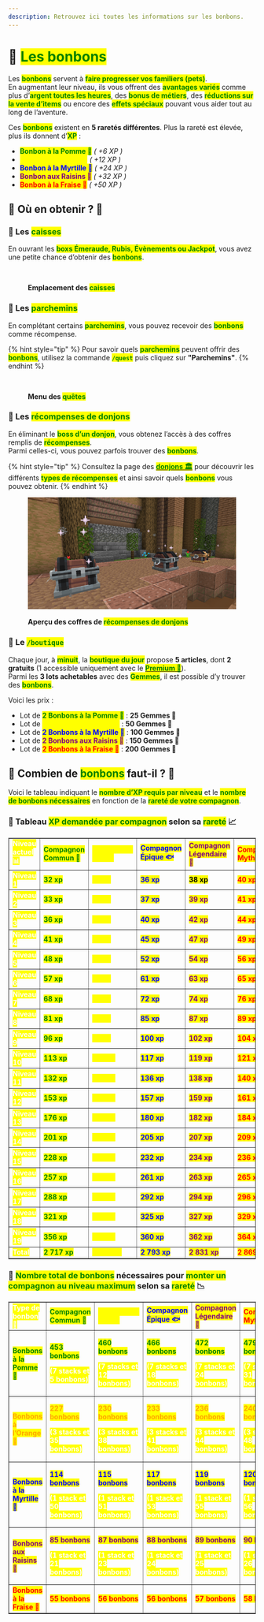 ```yaml
---
description: Retrouvez ici toutes les informations sur les bonbons.
---
```


# 🍬 <mark style="color:green;">**Les bonbons**</mark>

Les <mark style="color:green;">**bonbons**</mark> servent à <mark style="color:green;">**faire progresser vos familiers (pets)**</mark>.  
En augmentant leur niveau, ils vous offrent des <mark style="color:green;">**avantages variés**</mark> comme plus d’<mark style="color:green;">**argent toutes les heures**</mark>, des <mark style="color:green;">**bonus de métiers**</mark>, des <mark style="color:green;">**réductions sur la vente d’items**</mark> ou encore des <mark style="color:green;">**effets spéciaux**</mark> pouvant vous aider tout au long de l’aventure.  

Ces <mark style="color:green;">**bonbons**</mark> existent en **5 raretés différentes**. Plus la rareté est élevée, plus ils donnent d’<mark style="color:green;">**XP**</mark> :  
* <mark style="color:green;">**Bonbon à la Pomme 🍏**</mark> _( +6 XP )_  
* <mark style="color:yellow;">**Bonbon à l’Orange 🍊**</mark> _( +12 XP )_  
* <mark style="color:blue;">**Bonbon à la Myrtille 🔵**</mark> _( +24 XP )_  
* <mark style="color:purple;">**Bonbon aux Raisins 🍇**</mark> _( +32 XP )_  
* <mark style="color:red;">**Bonbon à la Fraise 🍓**</mark> _( +50 XP )_  

## 💠 Où en obtenir ? 📌

### 🔸 Les <mark style="color:green;">**caisses**</mark>  
En ouvrant les <mark style="color:green;">**boxs Émeraude, Rubis, Évènements ou Jackpot**</mark>, vous avez une petite chance d’obtenir des <mark style="color:green;">**bonbons**</mark>.

<figure><img src="../../.gitbook/assets/Les_Caisses/ApercuCaisses.png" alt=""><figcaption><p><strong>Emplacement des <mark style="color:green;">caisses</mark></strong></p></figcaption></figure>

### 🔸 Les <mark style="color:green;">**parchemins**</mark>  
En complétant certains <mark style="color:green;">**parchemins**</mark>, vous pouvez recevoir des <mark style="color:green;">**bonbons**</mark> comme récompense.  

{% hint style="tip" %}
Pour savoir quels <mark style="color:green;">**parchemins**</mark> peuvent offrir des <mark style="color:green;">**bonbons**</mark>, utilisez la commande <mark style="color:green;">**`/quest`**</mark> puis cliquez sur **"Parchemins"**.
{% endhint %}

<figure><img src="../../.gitbook/assets/Menu/Quest.png" alt=""><figcaption><p><strong>Menu des <mark style="color:green;">quêtes</mark></strong></p></figcaption></figure>

### 🔸 Les <mark style="color:green;">**récompenses de donjons**</mark>  
En éliminant le <mark style="color:green;">**boss d’un donjon**</mark>, vous obtenez l’accès à des coffres remplis de <mark style="color:green;">**récompenses**</mark>.  
Parmi celles-ci, vous pouvez parfois trouver des <mark style="color:green;">**bonbons**</mark>.  

{% hint style="tip" %}
Consultez la page des [<mark style="color:green;">**donjons 🏛️**</mark>](https://wiki.evolucraft.fr/le-gameplay/les-donjons) pour découvrir les différents <mark style="color:green;">**types de récompenses**</mark> et ainsi savoir quels <mark style="color:green;">**bonbons**</mark> vous pouvez obtenir.
{% endhint %}

<figure><img src="../../.gitbook/assets/Les_Donjons/ZoneRecompense.png" alt=""><figcaption><p><strong>Aperçu des coffres de <mark style="color:green;">récompenses de donjons</mark></strong></p></figcaption></figure>

### 🔸 Le <mark style="color:green;">**`/boutique`**</mark>  
Chaque jour, à <mark style="color:green;">**minuit**</mark>, la <mark style="color:green;">**boutique du jour**</mark> propose **5 articles**, dont **2 gratuits** (1 accessible uniquement avec le [<mark style="color:green;">**Premium 👑**</mark>](https://wiki.evolucraft.fr/le-gameplay/les-grades#abonnement-premium)).  
Parmi les **3 lots achetables** avec des <mark style="color:green;">**Gemmes**</mark>, il est possible d’y trouver des <mark style="color:green;">**bonbons**</mark>.  

Voici les prix :  
* Lot de <mark style="color:green;">**2 Bonbons à la Pomme 🍏**</mark> : **25 Gemmes 💎**  
* Lot de <mark style="color:yellow;">**2 Bonbons à l’Orange 🍊**</mark> : **50 Gemmes 💎**  
* Lot de <mark style="color:blue;">**2 Bonbons à la Myrtille 🔵**</mark> : **100 Gemmes 💎**  
* Lot de <mark style="color:purple;">**2 Bonbons aux Raisins 🍇**</mark> : **150 Gemmes 💎**  
* Lot de <mark style="color:red;">**2 Bonbons à la Fraise 🍓**</mark> : **200 Gemmes 💎**  

## 💠 Combien de <mark style="color:green;">**bonbons**</mark> faut-il ? 🤔  

Voici le tableau indiquant le <mark style="color:green;">**nombre d’XP requis par niveau**</mark> et le <mark style="color:green;">**nombre de bonbons nécessaires**</mark> en fonction de la <mark style="color:green;">**rareté de votre compagnon**</mark>.  

### 🔸 Tableau <mark style="color:green;">**XP demandée par compagnon**</mark> selon sa <mark style="color:green;">**rareté**</mark> 📈

<table border="1" cellspacing="0" cellpadding="6">
  <tr>
    <td><mark style="color:white;"><strong>Niveau actuel📊</strong></mark></td>
    <td><mark style="color:green;"><strong>Compagnon Commun 🐸</strong></mark></td>
    <td><mark style="color:yellow;"><strong>Compagnon Rare 🐤</strong></mark></td>
    <td><mark style="color:blue;"><strong>Compagnon Épique 🐟</strong></mark></td>
    <td><mark style="color:purple;"><strong>Compagnon Légendaire 👾</strong></mark></td>
    <td><mark style="color:red;"><strong>Compagnon Mythique 🦞</strong></mark></td>
  </tr>
  <tr>
    <td><mark style="color:white;"><strong>Niveau 1</strong></mark></td>
    <td><mark style="color:green;"><strong>32 xp</strong></mark></td>
    <td><mark style="color:yellow;"><strong>34 xp</strong></mark></td>
    <td><mark style="color:blue;"><strong>36 xp</strong></mark></td>
    <td><mark style="color:pruple;"><strong>38 xp</strong></mark></td>
    <td><mark style="color:red;"><strong>40 xp</strong></mark></td>
  </tr>
  <tr>
    <td><mark style="color:white;"><strong>Niveau 2</strong></mark></td>
    <td><mark style="color:green;"><strong>33 xp</strong></mark></td>
    <td><mark style="color:yellow;"><strong>35 xp</strong></mark></td>
    <td><mark style="color:blue;"><strong>37 xp</strong></mark></td>
    <td><mark style="color:purple;"><strong>39 xp</strong></mark></td>
    <td><mark style="color:red;"><strong>41 xp</strong></mark></td>
  </tr>
  <tr>
    <td><mark style="color:white;"><strong>Niveau 3</strong></mark></td>
    <td><mark style="color:green;"><strong>36 xp</strong></mark></td>
    <td><mark style="color:yellow;"><strong>38 xp</strong></mark></td>
    <td><mark style="color:blue;"><strong>40 xp</strong></mark></td>
    <td><mark style="color:purple;"><strong>42 xp</strong></mark></td>
    <td><mark style="color:red;"><strong>44 xp</strong></mark></td>
  </tr>
  <tr>
    <td><mark style="color:white;"><strong>Niveau 4</strong></mark></td>
    <td><mark style="color:green;"><strong>41 xp</strong></mark></td>
    <td><mark style="color:yellow;"><strong>43 xp</strong></mark></td>
    <td><mark style="color:blue;"><strong>45 xp</strong></mark></td>
    <td><mark style="color:purple;"><strong>47 xp</strong></mark></td>
    <td><mark style="color:red;"><strong>49 xp</strong></mark></td>
  </tr>
  <tr>
    <td><mark style="color:white;"><strong>Niveau 5</strong></mark></td>
    <td><mark style="color:green;"><strong>48 xp</strong></mark></td>
    <td><mark style="color:yellow;"><strong>50 xp</strong></mark></td>
    <td><mark style="color:blue;"><strong>52 xp</strong></mark></td>
    <td><mark style="color:purple;"><strong>54 xp</strong></mark></td>
    <td><mark style="color:red;"><strong>56 xp</strong></mark></td>
  </tr>
  <tr>
    <td><mark style="color:white;"><strong>Niveau 6</strong></mark></td>
    <td><mark style="color:green;"><strong>57 xp</strong></mark></td>
    <td><mark style="color:yellow;"><strong>59 xp</strong></mark></td>
    <td><mark style="color:blue;"><strong>61 xp</strong></mark></td>
    <td><mark style="color:purple;"><strong>63 xp</strong></mark></td>
    <td><mark style="color:red;"><strong>65 xp</strong></mark></td>
  </tr>
  <tr>
    <td><mark style="color:white;"><strong>Niveau 7</strong></mark></td>
    <td><mark style="color:green;"><strong>68 xp</strong></mark></td>
    <td><mark style="color:yellow;"><strong>70 xp</strong></mark></td>
    <td><mark style="color:blue;"><strong>72 xp</strong></mark></td>
    <td><mark style="color:purple;"><strong>74 xp</strong></mark></td>
    <td><mark style="color:red;"><strong>76 xp</strong></mark></td>
  </tr>
  <tr>
    <td><mark style="color:white;"><strong>Niveau 8</strong></mark></td>
    <td><mark style="color:green;"><strong>81 xp</strong></mark></td>
    <td><mark style="color:yellow;"><strong>83 xp</strong></mark></td>
    <td><mark style="color:blue;"><strong>85 xp</strong></mark></td>
    <td><mark style="color:purple;"><strong>87 xp</strong></mark></td>
    <td><mark style="color:red;"><strong>89 xp</strong></mark></td>
  </tr>
  <tr>
    <td><mark style="color:white;"><strong>Niveau 9</strong></mark></td>
    <td><mark style="color:green;"><strong>96 xp</strong></mark></td>
    <td><mark style="color:yellow;"><strong>98 xp</strong></mark></td>
    <td><mark style="color:blue;"><strong>100 xp</strong></mark></td>
    <td><mark style="color:purple;"><strong>102 xp</strong></mark></td>
    <td><mark style="color:red;"><strong>104 xp</strong></mark></td>
  </tr>
  <tr>
    <td><mark style="color:white;"><strong>Niveau 10</strong></mark></td>
    <td><mark style="color:green;"><strong>113 xp</strong></mark></td>
    <td><mark style="color:yellow;"><strong>115 xp</strong></mark></td>
    <td><mark style="color:blue;"><strong>117 xp</strong></mark></td>
    <td><mark style="color:purple;"><strong>119 xp</strong></mark></td>
    <td><mark style="color:red;"><strong>121 xp</strong></mark></td>
  </tr>
  <tr>
    <td><mark style="color:white;"><strong>Niveau 11</strong></mark></td>
    <td><mark style="color:green;"><strong>132 xp</strong></mark></td>
    <td><mark style="color:yellow;"><strong>134 xp</strong></mark></td>
    <td><mark style="color:blue;"><strong>136 xp</strong></mark></td>
    <td><mark style="color:purple;"><strong>138 xp</strong></mark></td>
    <td><mark style="color:red;"><strong>140 xp</strong></mark></td>
  </tr>
  <tr>
    <td><mark style="color:white;"><strong>Niveau 12</strong></mark></td>
    <td><mark style="color:green;"><strong>153 xp</strong></mark></td>
    <td><mark style="color:yellow;"><strong>155 xp</strong></mark></td>
    <td><mark style="color:blue;"><strong>157 xp</strong></mark></td>
    <td><mark style="color:purple;"><strong>159 xp</strong></mark></td>
    <td><mark style="color:red;"><strong>161 xp</strong></mark></td>
  </tr>
  <tr>
    <td><mark style="color:white;"><strong>Niveau 13</strong></mark></td>
    <td><mark style="color:green;"><strong>176 xp</strong></mark></td>
    <td><mark style="color:yellow;"><strong>178 xp</strong></mark></td>
    <td><mark style="color:blue;"><strong>180 xp</strong></mark></td>
    <td><mark style="color:purple;"><strong>182 xp</strong></mark></td>
    <td><mark style="color:red;"><strong>184 xp</strong></mark></td>
  </tr>
  <tr>
    <td><mark style="color:white;"><strong>Niveau 14</strong></mark></td>
    <td><mark style="color:green;"><strong>201 xp</strong></mark></td>
    <td><mark style="color:yellow;"><strong>203 xp</strong></mark></td>
    <td><mark style="color:blue;"><strong>205 xp</strong></mark></td>
    <td><mark style="color:purple;"><strong>207 xp</strong></mark></td>
    <td><mark style="color:red;"><strong>209 xp</strong></mark></td>
  </tr>
  <tr>
    <td><mark style="color:white;"><strong>Niveau 15</strong></mark></td>
    <td><mark style="color:green;"><strong>228 xp</strong></mark></td>
    <td><mark style="color:yellow;"><strong>230 xp</strong></mark></td>
    <td><mark style="color:blue;"><strong>232 xp</strong></mark></td>
    <td><mark style="color:purple;"><strong>234 xp</strong></mark></td>
    <td><mark style="color:red;"><strong>236 xp</strong></mark></td>
  </tr>
  <tr>
    <td><mark style="color:white;"><strong>Niveau 16</strong></mark></td>
    <td><mark style="color:green;"><strong>257 xp</strong></mark></td>
    <td><mark style="color:yellow;"><strong>259 xp</strong></mark></td>
    <td><mark style="color:blue;"><strong>261 xp</strong></mark></td>
    <td><mark style="color:purple;"><strong>263 xp</strong></mark></td>
    <td><mark style="color:red;"><strong>265 xp</strong></mark></td>
  </tr>
  <tr>
    <td><mark style="color:white;"><strong>Niveau 17</strong></mark></td>
    <td><mark style="color:green;"><strong>288 xp</strong></mark></td>
    <td><mark style="color:yellow;"><strong>290 xp</strong></mark></td>
    <td><mark style="color:blue;"><strong>292 xp</strong></mark></td>
    <td><mark style="color:purple;"><strong>294 xp</strong></mark></td>
    <td><mark style="color:red;"><strong>296 xp</strong></mark></td>
  </tr>
  <tr>
    <td><mark style="color:white;"><strong>Niveau 18</strong></mark></td>
    <td><mark style="color:green;"><strong>321 xp</strong></mark></td>
    <td><mark style="color:yellow;"><strong>323 xp</strong></mark></td>
    <td><mark style="color:blue;"><strong>325 xp</strong></mark></td>
    <td><mark style="color:purple;"><strong>327 xp</strong></mark></td>
    <td><mark style="color:red;"><strong>329 xp</strong></mark></td>
  </tr>
  <tr>
    <td><mark style="color:white;"><strong>Niveau 19</strong></mark></td>
    <td><mark style="color:green;"><strong>356 xp</strong></mark></td>
    <td><mark style="color:yellow;"><strong>358 xp</strong></mark></td>
    <td><mark style="color:blue;"><strong>360 xp</strong></mark></td>
    <td><mark style="color:purple;"><strong>362 xp</strong></mark></td>
    <td><mark style="color:red;"><strong>364 xp</strong></mark></td>
  </tr>
  <tr>
    <td><mark style="color:white;"><strong>Total</strong></mark></td>
    <td><mark style="color:green;"><strong>2 717 xp</strong></mark></td>
    <td><mark style="color:yellow;"><strong>2 755 xp</strong></mark></td>
    <td><mark style="color:blue;"><strong>2 793 xp</strong></mark></td>
    <td><mark style="color:purple;"><strong>2 831 xp</strong></mark></td>
    <td><mark style="color:red;"><strong>2 869 xp</strong></mark></td>
  </tr>
</table>

### 🔸 <mark style="color:green;">**Nombre total de bonbons**</mark> nécessaires pour <mark style="color:green;">**monter un compagnon au niveau maximum**</mark> selon sa <mark style="color:green;">**rareté**</mark> 📉
<table border="1" cellspacing="0" cellpadding="6">
  <tr>
    <td><mark style="color:white;"><strong>Type de bonbon 🍬 </strong></mark></td>
    <td><mark style="color:green;"><strong>Compagnon Commun 🐸</strong></mark></td>
    <td><mark style="color:yellow;"><strong>Compagnon Rare 🐤</strong></mark></td>
    <td><mark style="color:blue;"><strong>Compagnon Épique 🐟</strong></mark></td>
    <td><mark style="color:purple;"><strong>Compagnon Légendaire 👾</strong></mark></td>
    <td><mark style="color:red;"><strong>Compagnon Mythique 🦞</strong></mark></td>
  </tr>
  <tr>
    <td><mark style="color:green;"><strong>Bonbons à la Pomme 🍏</strong></mark></td>
    <td>
     <p><mark style="color:green;"><strong>453 bonbons</strong></mark></p>
     <p><mark style="color:white;"><strong>(7 stacks et 5 bonbons)</strong></mark></p>
    </td>
    <td>
     <p><mark style="color:green;"><strong>460 bonbons</strong></mark></p>
     <p><mark style="color:white;"><strong>(7 stacks et 12 bonbons)</strong></mark></p>
    </td>
    <td>
     <p><mark style="color:green;"><strong>466 bonbons</strong></mark></p>
     <p><mark style="color:white;"><strong>(7 stacks et 18 bonbons)</strong></mark></p>
    </td>
    <td>
     <p><mark style="color:green;"><strong>472 bonbons</strong></mark></p>
     <p><mark style="color:white;"><strong>(7 stacks et 24 bonbons)</strong></mark></p>
    </td>
    <td>
     <p><mark style="color:green;"><strong>479 bonbons</strong></mark></p>
     <p><mark style="color:white;"><strong>(7 stacks et 31 bonbons)</strong></mark></p>
    </td>
  </tr>
  <tr>
    <td><mark style="color:orange;"><strong>Bonbons à l’Orange 🍊</strong></mark></td>
    <td>
     <p><mark style="color:orange;"><strong>227 bonbons</strong></mark></p>
     <p><mark style="color:white;"><strong>(3 stacks et 35 bonbons)</strong></mark></p>
    </td>
    <td>
     <p><mark style="color:orange;"><strong>230 bonbons</strong></mark></p>
     <p><mark style="color:white;"><strong>(3 stacks et 38 bonbons)</strong></mark></p>
    </td>
    <td>
     <p><mark style="color:orange;"><strong>233 bonbons</strong></mark></p>
     <p><mark style="color:white;"><strong>(3 stacks et 41 bonbons)</strong></mark></p>
    </td>
    <td>
     <p><mark style="color:orange;"><strong>236 bonbons</strong></mark></p>
     <p><mark style="color:white;"><strong>(3 stacks et 44 bonbons)</strong></mark></p>
    </td>
    <td>
     <p><mark style="color:orange;"><strong>240 bonbons</strong></mark></p>
     <p><mark style="color:white;"><strong>(3 stacks et 48 bonbons)</strong></mark></p>
    </td>
  </tr>
  <tr>
    <td><mark style="color:blue;"><strong>Bonbons à la Myrtille 🔵</strong></mark></td>
    <td>
     <p><mark style="color:blue;"><strong>114 bonbons</strong></mark></p>
     <p><mark style="color:white;"><strong>(1 stack et 50 bonbons)</strong></mark></p>
    </td>
    <td>
     <p><mark style="color:blue;"><strong>115 bonbons</strong></mark></p>
     <p><mark style="color:white;"><strong>(1 stack et 51 bonbons)</strong></mark></p>
    </td>
    <td>
     <p><mark style="color:blue;"><strong>117 bonbons</strong></mark></p>
     <p><mark style="color:white;"><strong>(1 stack et 53 bonbons)</strong></mark></p>
    </td>
    <td>
     <p><mark style="color:blue;"><strong>119 bonbons</strong></mark></p>
     <p><mark style="color:white;"><strong>(1 stack et 55 bonbons)</strong></mark></p>
    </td>
    <td>
     <p><mark style="color:blue;"><strong>120 bonbons</strong></mark></p>
     <p><mark style="color:white;"><strong>(1 stack et 56 bonbons)</strong></mark></p>
    </td>
  </tr>
  <tr>
    <td><mark style="color:purple;"><strong>Bonbons aux Raisins 🍇</strong></mark></td>
    <td>
     <p><mark style="color:purple;"><strong>85 bonbons</strong></mark></p>
     <p><mark style="color:white;"><strong>(1 stack et 21 bonbons)</strong></mark></p>
    </td>
    <td>
     <p><mark style="color:purple;"><strong>87 bonbons</strong></mark></p>
     <p><mark style="color:white;"><strong>(1 stack et 23 bonbons)</strong></mark></p>
    </td>
    <td>
     <p><mark style="color:purple;"><strong>88 bonbons</strong></mark></p>
     <p><mark style="color:white;"><strong>(1 stack et 24 bonbons)</strong></mark></p>
    </td>
    <td>
     <p><mark style="color:purple;"><strong>89 bonbons</strong></mark></p>
     <p><mark style="color:white;"><strong>(1 stack et 25 bonbons)</strong></mark></p>
    </td>
    <td>
     <p><mark style="color:purple;"><strong>90 bonbons</strong></mark></p>
     <p><mark style="color:white;"><strong>(1 stack et 26 bonbons)</strong></mark></p>
    </td>
  </tr>
  <tr>
    <td><mark style="color:red;"><strong>Bonbons à la Fraise 🍓</strong></mark></td>
    <td><mark style="color:red;"><strong>55 bonbons</strong></mark></td>
    <td><mark style="color:red;"><strong>56 bonbons</strong></mark></td>
    <td><mark style="color:red;"><strong>56 bonbons</strong></mark></td>
    <td><mark style="color:red;"><strong>57 bonbons</strong></mark></td>
    <td><mark style="color:red;"><strong>58 bonbons</strong></mark></td>
  </tr>
</table>
